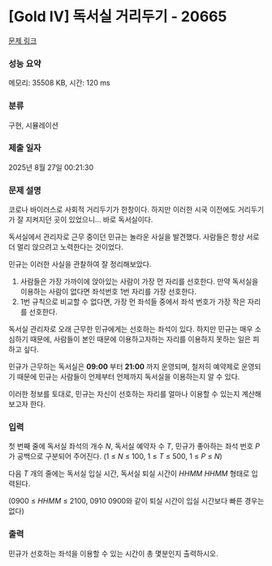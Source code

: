 # [Gold IV] 독서실 거리두기 - 20665 

[문제 링크](https://www.acmicpc.net/problem/20665) 

### 성능 요약

메모리: 35508 KB, 시간: 120 ms

### 분류

구현, 시뮬레이션

### 제출 일자

2025년 8월 27일 00:21:30

### 문제 설명

<p>코로나 바이러스로 사회적 거리두기가 한창이다. 하지만 이러한 시국 이전에도 거리두기가 잘 지켜지던 곳이 있었으니... 바로 독서실이다.</p>

<p>독서실에서 관리자로 근무 중이던 민규는 놀라운 사실을 발견했다. 사람들은 항상 서로 더 멀리 앉으려고 노력한다는 것이었다.</p>

<p>민규는 이러한 사실을 관찰하여 잘 정리해보았다.</p>

<ol>
	<li>사람들은 가장 가까이에 앉아있는 사람이 가장 먼 자리를 선호한다. 만약 독서실을 이용하는 사람이 없다면 좌석번호 1번 자리를 가장 선호한다.</li>
	<li>1번 규칙으로 비교할 수 없다면, 가장 먼 좌석들 중에서 좌석 번호가 가장 작은 자리를 선호한다.</li>
</ol>

<p>독서실 관리자로 오래 근무한 민규에게는 선호하는 좌석이 있다. 하지만 민규는 매우 소심하기 때문에, 사람들이 본인 때문에 이용하고자하는 자리를 이용하지 못하는 일은 피하고 싶다.</p>

<p>민규가 근무하는 독서실은 <strong>09:00</strong> 부터 <strong>21:00</strong> 까지 운영되며, 철저히 예약제로 운영되기 때문에 민규는 사람들이 언제부터 언제까지 독서실을 이용하는지 알 수 있다.</p>

<p>이러한 정보를 토대로, 민규는 자신이 선호하는 자리를 얼마나 이용할 수 있는지 계산해보고자 한다.</p>

### 입력 

 <p>첫 번째 줄에 독서실 좌석의 개수 <em>N</em>, 독서실 예약자 수 <em>T</em>, 민규가 좋아하는 좌석 번호 <em>P </em>가 공백으로 구분되어 주어진다. (1 ≤ <em>N</em> ≤ 100, 1 ≤ <em>T</em> ≤ 500, 1 ≤ <i>P</i> ≤ <em>N</em>)</p>

<p>다음 <em>T</em> 개의 줄에는 독서실 입실 시간, 독서실 퇴실 시간이 <em>HHMM HHMM</em> 형태로 입력된다.</p>

<p>(0900 ≤ <em>HHMM</em> ≤ 2100, 0910 0900와 같이 퇴실 시간이 입실 시간보다 빠른 경우는 없다)</p>

### 출력 

 <p>민규가 선호하는 좌석을 이용할 수 있는 시간이 총 몇분인지 출력하시오.</p>

